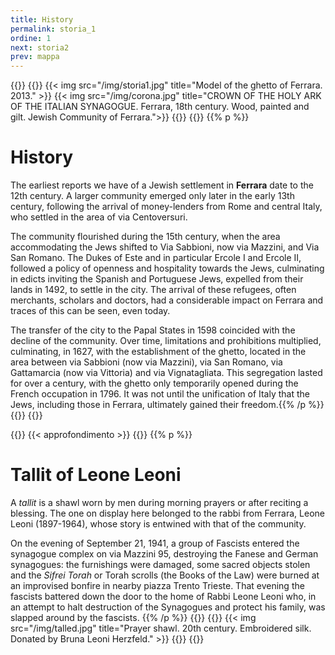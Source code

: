 ```yaml
---
title: History
permalink: storia_1
ordine: 1
next: storia2
prev: mappa
---
```


{{<row>}}
{{<column>}}
{{< img src="/img/storia1.jpg" title="Model of the ghetto of Ferrara. 2013." >}}
{{< img src="/img/corona.jpg" title="CROWN OF THE HOLY ARK OF THE ITALIAN SYNAGOGUE. Ferrara, 18th century. Wood, painted and gilt. Jewish Community of Ferrara.">}}
{{</column>}}
{{<column>}}
{{% p %}}
# History

The earliest reports we have of a Jewish settlement in **Ferrara** date to the 12th century. A larger community emerged only later in the early 13th century,
following the arrival of money-lenders from Rome and central Italy, who settled in the area of via Centoversuri.

The community flourished during the 15th century, when the area accommodating the Jews shifted to Via Sabbioni, now via Mazzini, and Via San Romano.
The Dukes of Este and in particular Ercole I and Ercole II, followed a policy of openness and hospitality towards the Jews, culminating in edicts inviting the
Spanish and Portuguese Jews, expelled from their lands in 1492, to settle in the city. The arrival of these refugees, often merchants, scholars and doctors, had
a considerable impact on Ferrara and traces of this can be seen, even today.

The transfer of the city to the Papal States in 1598 coincided with the decline of the community. Over time, limitations and prohibitions multiplied, culminating,
in 1627, with the establishment of the ghetto, located in the area between via Sabbioni (now via Mazzini), via San Romano, via Gattamarcia (now via Vittoria)
and via Vignatagliata. This segregation lasted for over a century, with the ghetto only temporarily opened during the French occupation in 1796. It was not until
the unification of Italy that the Jews, including those in Ferrara, ultimately gained their freedom.{{% /p %}}
{{</column>}}
{{</row>}}


{{<row class="approfondimento">}}
{{< approfondimento >}}
{{<column>}}
{{% p %}}
# Tallit of Leone Leoni
A *tallit* is a shawl worn by men during morning prayers or after reciting a blessing. The one on display here belonged to the rabbi from Ferrara, Leone Leoni
(1897-1964), whose story is entwined with that of the community.

On the evening of September 21, 1941, a group of Fascists entered the synagogue complex on via Mazzini 95, destroying the Fanese and German synagogues:
the furnishings were damaged, some sacred objects stolen and the *Sifrei Torah* or Torah scrolls (the Books of the Law) were burned at an improvised bonfire
in nearby piazza Trento Trieste. That evening the fascists battered down the door to the home of Rabbi Leone Leoni who, in an attempt to halt destruction of
the Synagogues and protect his family, was slapped around by the fascists.
{{% /p %}}
{{</column>}}
{{<column>}}
{{< img src="/img/talled.jpg"  title="Prayer shawl. 20th century. Embroidered silk. Donated by Bruna Leoni Herzfeld." >}}
{{</column>}}
{{</row>}}

